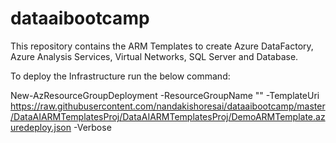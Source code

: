 # dataaibootcamp
This repository contains the ARM Templates to create Azure DataFactory, Azure Analysis Services, Virtual Networks, SQL Server and Database.

To deploy the Infrastructure run the below command:

New-AzResourceGroupDeployment -ResourceGroupName "<RGName>" -TemplateUri https://raw.githubusercontent.com/nandakishoresai/dataaibootcamp/master/DataAIARMTemplatesProj/DataAIARMTemplatesProj/DemoARMTemplate.azuredeploy.json -Verbose
